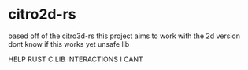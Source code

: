 # citro2d-rs
based off of the citro3d-rs this project aims to work with the 2d version
dont know if this works yet
unsafe lib

HELP RUST C LIB INTERACTIONS I CANT
